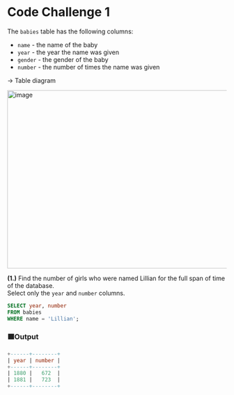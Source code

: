 # Code Challenge 1

The `babies` table has the following columns:

* `name` - the name of the baby
* `year` - the year the name was given
* `gender` - the gender of the baby
* `number` - the number of times the name was given

→  Table diagram

<img width="648" height="410" alt="image" src="https://github.com/user-attachments/assets/fd16ed51-4201-435c-8b0a-6b36ab9e928b" />

**(1.)** Find the number of girls who were named Lillian for the full span of time of the database.         
Select only the `year` and `number` columns.
```sql
SELECT year, number
FROM babies
WHERE name = 'Lillian';
```
### 🟩Output
```sql
+------+--------+
| year | number |
+------+--------+
| 1880 |   672  |
| 1881 |   723  |
+------+--------+
```
